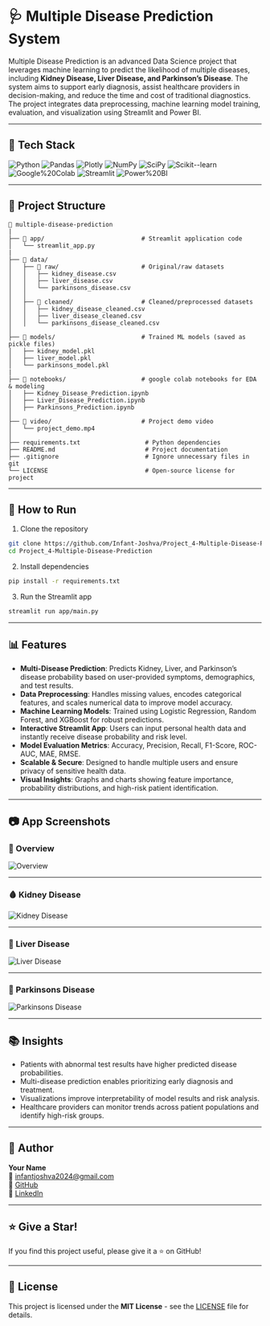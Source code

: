 # 🩺 Multiple Disease Prediction System

Multiple Disease Prediction is an advanced Data Science project that leverages machine learning to predict the likelihood of multiple diseases, including **Kidney Disease, Liver Disease, and Parkinson’s Disease**. The system aims to support early diagnosis, assist healthcare providers in decision-making, and reduce the time and cost of traditional diagnostics. The project integrates data preprocessing, machine learning model training, evaluation, and visualization using Streamlit and Power BI.

---

## 🔧 Tech Stack

![Python](https://img.shields.io/badge/Python-3.8%2B-gray?logo=python&logoColor=white&labelColor=3776AB)
![Pandas](https://img.shields.io/badge/Pandas-Data%20Processing-gray?logo=pandas&logoColor=white&labelColor=150458)
![Plotly](https://img.shields.io/badge/Plotly-Visualizations-gray?logo=plotly&logoColor=white&labelColor=11557c)
![NumPy](https://img.shields.io/badge/NumPy-Numerical%20Computing-gray?logo=numpy&logoColor=white&labelColor=013243)
![SciPy](https://img.shields.io/badge/SciPy-Statistical%20Analysis-gray?logo=scipy&logoColor=white&labelColor=8C5E9C)
![Scikit--learn](https://img.shields.io/badge/Scikit--learn-ML%20Models-gray?logo=scikit-learn&logoColor=white&labelColor=f89939)
![Google%20Colab](https://img.shields.io/badge/Google%20Colab-Notebook-gray?logo=google-colab&logoColor=white&labelColor=f9ab00)
![Streamlit](https://img.shields.io/badge/Streamlit-Web%20App-gray?logo=streamlit&logoColor=white&labelColor=FF4B4B)
![Power%20BI](https://img.shields.io/badge/Power%20BI-Dashboard-gray?logo=power-bi&logoColor=white&labelColor=F2C811)

---

## 📁 Project Structure

```
📂 multiple-disease-prediction
|
├── 📁 app/                           # Streamlit application code
│   └── streamlit_app.py
|
├── 📁 data/
│   ├── 📁 raw/                       # Original/raw datasets
│   │   ├── kidney_disease.csv
│   │   ├── liver_disease.csv
│   │   └── parkinsons_disease.csv
│   │
│   ├── 📁 cleaned/                   # Cleaned/preprocessed datasets
│   │   ├── kidney_disease_cleaned.csv
│   │   ├── liver_disease_cleaned.csv
│   │   └── parkinsons_disease_cleaned.csv
│
├── 📁 models/                        # Trained ML models (saved as pickle files)
│   ├── kidney_model.pkl
│   ├── liver_model.pkl
│   └── parkinsons_model.pkl
|
├── 📁 notebooks/                     # google colab notebooks for EDA & modeling
│   ├── Kidney_Disease_Prediction.ipynb
│   ├── Liver_Disease_Prediction.ipynb
│   ├── Parkinsons_Prediction.ipynb
│
├── 📁 video/                         # Project demo video
│   └── project_demo.mp4
│
├── requirements.txt                  # Python dependencies
├── README.md                         # Project documentation
├── .gitignore                        # Ignore unnecessary files in git
└── LICENSE                           # Open-source license for project

```

---

## 🚀 How to Run

1. Clone the repository  
```bash
git clone https://github.com/Infant-Joshva/Project_4-Multiple-Disease-Prediction.git
cd Project_4-Multiple-Disease-Prediction
```

2. Install dependencies  
```bash
pip install -r requirements.txt
```

3. Run the Streamlit app  
```bash
streamlit run app/main.py
```
---

## 📊 Features

- **Multi-Disease Prediction**: Predicts Kidney, Liver, and Parkinson’s disease probability based on user-provided symptoms, demographics, and test results.  
- **Data Preprocessing**: Handles missing values, encodes categorical features, and scales numerical data to improve model accuracy.  
- **Machine Learning Models**: Trained using Logistic Regression, Random Forest, and XGBoost for robust predictions.  
- **Interactive Streamlit App**: Users can input personal health data and instantly receive disease probability and risk level.
- **Model Evaluation Metrics**: Accuracy, Precision, Recall, F1-Score, ROC-AUC, MAE, RMSE.  
- **Scalable & Secure**: Designed to handle multiple users and ensure privacy of sensitive health data.  
- **Visual Insights**: Graphs and charts showing feature importance, probability distributions, and high-risk patient identification.  

---

## 📷 App Screenshots

### 📄 Overview
![Overview](https://github.com/user-attachments/assets/b6c2c291-4391-4ab5-a391-218a24d2b536)

---

### 🩸 Kidney Disease
![Kidney Disease](https://github.com/user-attachments/assets/51bc480c-1aaa-4f22-ba7b-22a170b37a78)

---

### 🧬 Liver Disease
![Liver Disease](https://github.com/user-attachments/assets/833e25f0-f1ae-4933-bc4e-622d2de230da)

---

### 🧩 Parkinsons Disease
![Parkinsons Disease](https://github.com/user-attachments/assets/9fd546a0-059c-4419-b136-ef07664d5679)

---

## 📚 Insights

- Patients with abnormal test results have higher predicted disease probabilities.  
- Multi-disease prediction enables prioritizing early diagnosis and treatment.  
- Visualizations improve interpretability of model results and risk analysis.  
- Healthcare providers can monitor trends across patient populations and identify high-risk groups.  

---

## 👤 Author

**Your Name**  
📧 infantjoshva2024@gmail.com  
🐙 [GitHub](https://github.com/Infant-Joshva)  
🔗 [LinkedIn](https://www.linkedin.com/in/infant-joshva)

---

## ⭐ Give a Star!

If you find this project useful, please give it a ⭐ on GitHub!

---

## 📜 License

This project is licensed under the **MIT License** - see the [LICENSE](LICENSE) file for details.

